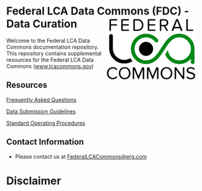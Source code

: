 # Federal LCA Data Commons (FDC) - Data Curation  <img src="img/lca_logo.png" align="right" width="240" />

Welcome to the Federal LCA Data Commons documentation repository.
This repository contains supplemental resources for the Federal LCA Data Commons (www.lcacommons.gov)

## Resources
[Frequently Asked Questions]()

[Data Submission Guidelines]()

[Standard Operating Procedures]()


## Contact Information
* Please contact us at FederalLCACommons@erg.com


# Disclaimer
